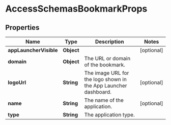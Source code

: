 

# AccessSchemasBookmarkProps


## Properties

| Name | Type | Description | Notes |
|------------ | ------------- | ------------- | -------------|
|**appLauncherVisible** | **Object** |  |  [optional] |
|**domain** | **Object** | The URL or domain of the bookmark. |  |
|**logoUrl** | **String** | The image URL for the logo shown in the App Launcher dashboard. |  [optional] |
|**name** | **String** | The name of the application. |  [optional] |
|**type** | **String** | The application type. |  |



